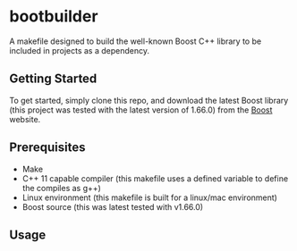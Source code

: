 # bootbuilder

A makefile designed to build the well-known Boost C++ library to be included in projects as a dependency.

## Getting Started
To get started, simply clone this repo, and download the latest Boost library (this project was tested with the latest version of 1.66.0) from the [Boost](http://www.boost.org/users/history/version_1_66_0.html) website.

## Prerequisites

* Make
* C++ 11 capable compiler (this makefile uses a defined variable to define the compiles as g++)
* Linux environment (this makefile is built for a linux/mac environment)
* Boost source (this was latest tested with v1.66.0)

## Usage
 
